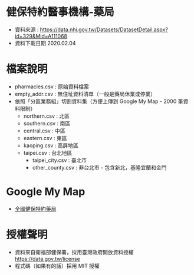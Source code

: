 # 健保特約醫事機構-藥局

-   資料來源 : https://data.nhi.gov.tw/Datasets/DatasetDetail.aspx?id=329&Mid=A111068
-   資料下載日期 2020.02.04

# 檔案說明

-   pharmacies.csv : 原始資料檔案
-   empty_addr.csv : 無住址資料清單（一般是藥局休業或停業）
-   依照「分區業務組」切割資料集（方便上傳到 Google My Map - 2000 筆資料限制）
    -   northern.csv : 北區
    -   southern.csv : 南區
    -   central.csv : 中區
    -   eastern.csv : 東區
    -   kaoping.csv : 高屏地區
    -   taipei.csv : 台北地區
        -   taipei_city.csv : 臺北市
        -   other_county.csv : 非台北市 - 包含新北，基隆宜蘭和金門

# Google My Map

-   [全國健保特約藥局](https://www.google.com/maps/d/u/0/edit?mid=1xRqZsMAVY8cBEhmL2WC4koVstbca7Z8N&ll=24.00932072661157%2C119.71143862203735&z=8)

# 授權聲明

-   資料來自衛福部健保署，採用臺灣政府開放資料授權 https://data.gov.tw/license
-   程式碼（如果有的話）採用 MIT 授權
